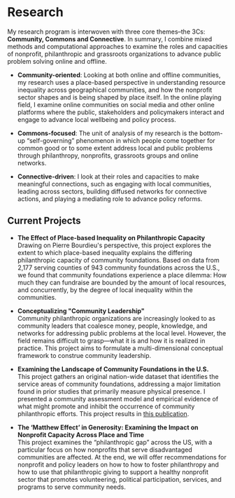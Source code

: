 # Research

My research program is interwoven with three core themes–the 3Cs: **Community, Commons and Connective**. In summary, I combine mixed methods and computational approaches to examine the roles and capacities of nonprofit, philanthropic and grassroots organizations to advance public problem solving online and offline. 

* **Community-oriented**: Looking at both online and offline communities, my research uses a place-based perspective in understanding resource inequality across geographical communities, and how the nonprofit sector shapes and is being shaped by place itself. In the online playing field, I examine online communities on social media and other online platforms where the public, stakeholders and policymakers interact and engage to advance local wellbeing and policy process.

* **Commons-focused**: The unit of analysis of my research is the bottom-up “self-governing” phenomenon in which people come together for common good or to some extent address local and public problems through philanthropy, nonprofits, grassroots groups and online networks.

* **Connective-driven**: I look at their roles and capacities to make meaningful connections, such as engaging with local communities, leading across sectors, building diffused networks for connective actions, and playing a mediating role to advance policy reforms.


## Current Projects

* **The Effect of Place-based Inequality on Philanthropic Capacity**  
Drawing on Pierre Bourdieu's perspective, this project explores the extent to which place-based inequality explains the differing philanthropic capacity of community foundations. Based on data from 2,177 serving counties of 943 community foundations across the U.S., we found that community foundations experience a place dilemma: How much they can fundraise are bounded by the amount of local resources, and concurrently, by the degree of local inequality within the communities. 

* **Conceptualizing "Community Leadership"**   
Community philanthropic organizations are increasingly looked to as community leaders that coalesce money, people, knowledge, and networks for addressing public problems at the local level. However, the field remains difficult to grasp—what it is and how it is realized in practice. This project aims to formulate a multi-dimensional conceptual framework to construe community leadership.

* **Examining the Landscape of Community Foundations in the U.S.**   
This project gathers an original nation-wide dataset that identifies the service areas of community foundations, addressing a major limitation found in prior studies that primarily measure physical presence. I presented a community assessment model and empirical evidence of what might promote and inhibit the occurrence of community philanthropic efforts. This project results in [this publication](https://link.springer.com/content/pdf/10.1007/s11266-019-00180-x.pdf).

*  **The ‘Matthew Effect’ in Generosity: Examining the Impact on Nonprofit Capacity Across Place and Time**  
This project examines the “philanthropic gap” across the US, with a particular focus on how nonprofits that serve disadvantaged communities are affected. At the end, we will offer recommendations for nonprofit and policy leaders on how to how to foster philanthropy and how to use that philanthropic giving to support a healthy nonprofit sector that promotes volunteering, political participation, services, and programs to serve community needs.
